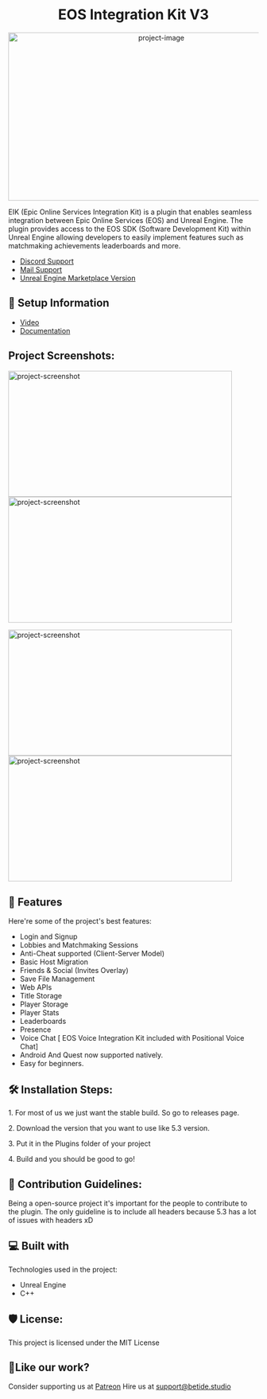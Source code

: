 <h1 align="center" id="title">EOS Integration Kit V3</h1>

<p align="center"><img src="https://socialify.git.ci/betidestudio/EOSIntegrationKit/image?description=1&amp;descriptionEditable=Integrate%20EOS%20in%20few%20clicks%2C%20or%20that%27s%20what%20we%20want%20%3B)&amp;font=Inter&amp;forks=1&amp;language=1&amp;name=1&amp;pattern=Plus&amp;stargazers=1&amp;theme=Auto" alt="project-image" width="600" height="338/"></p>

<p id="description">EIK (Epic Online Services Integration Kit) is a plugin that enables seamless integration between Epic Online Services (EOS) and Unreal Engine. The plugin provides access to the EOS SDK (Software Development Kit) within Unreal Engine allowing developers to easily implement features such as matchmaking achievements leaderboards and more.</p>

- [Discord Support](https://discord.gg/betidestudio)
- [Mail Support](mailto:support@betide.studio)
- [Unreal Engine Marketplace Version](https://www.unrealengine.com/marketplace/en-US/product/eos-integration-kit)

<h2>🚀 Setup Information</h2>

- [Video](https://www.youtube.com/watch?v=tCuE6YOg_-I)
- [Documentation](https://eik.betide.studio)

<h2>Project Screenshots:</h2>

<img src="https://cdn1.epicgames.com/ue/product/Screenshot/Copy%20of%20EOS%20Integration%20Kit-1920x1080-8892797d69c34f8413b3f6bcc2b31ab6.png?resize=1&amp;w=1920" alt="project-screenshot" width="450" height="253/"> <img src="https://cdn1.epicgames.com/ue/product/Screenshot/10-1920x1080-81ef29920c48e9dc8dcca0de5c2e9cbd.png?resize=1&amp;w=1920" alt="project-screenshot" width="450" height="253/">

<img src="https://cdn1.epicgames.com/ue/product/Screenshot/11-1920x1080-f5e47fae54b6ee180aa146c3f0f12d9d.png?resize=1&amp;w=1920" alt="project-screenshot" width="450" height="253/"> <img src="https://cdn1.epicgames.com/ue/product/Screenshot/FinalAsset%209-1920x1080-b48f833c4cb52358d223f31b52913157.png?resize=1&amp;w=1920" alt="project-screenshot" width="450" height="253/">

<h2>🧐 Features</h2>

Here're some of the project's best features:

*   Login and Signup
*   Lobbies and Matchmaking Sessions
*   Anti-Cheat supported (Client-Server Model)
*   Basic Host Migration
*   Friends & Social (Invites Overlay)
*   Save File Management
*   Web APIs
*   Title Storage
*   Player Storage
*   Player Stats
*   Leaderboards
*   Presence
*   Voice Chat \[ EOS Voice Integration Kit included with Positional Voice Chat\]
*   Android And Quest now supported natively.
*   Easy for beginners.

<h2>🛠️ Installation Steps:</h2>

<p>1. For most of us we just want the stable build. So go to releases page.</p>

<p>2. Download the version that you want to use like 5.3 version.</p>

<p>3. Put it in the Plugins folder of your project</p>

<p>4. Build and you should be good to go!</p>

<h2>🍰 Contribution Guidelines:</h2>

Being a open-source project it's important for the people to contribute to the plugin. The only guideline is to include all headers because 5.3 has a lot of issues with headers xD

  
  
<h2>💻 Built with</h2>

Technologies used in the project:

*   Unreal Engine
*   C++

<h2>🛡️ License:</h2>

This project is licensed under the MIT License

<h2>💖Like our work?</h2>

Consider supporting us at [Patreon](https://www.patreon.com/betide)
Hire us at [support@betide.studio](mailto:support@betide.studio)
